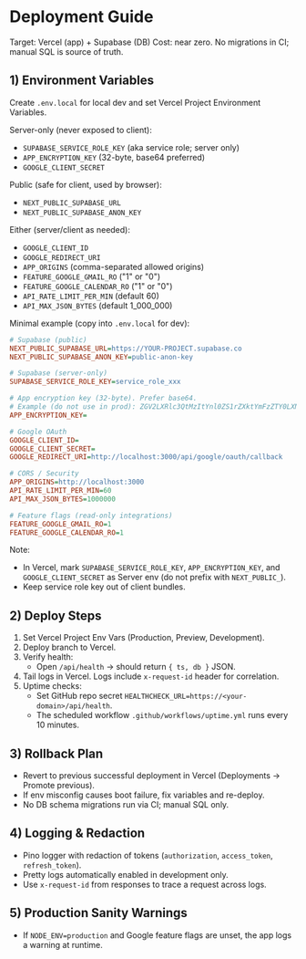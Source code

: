 # Deployment Guide

Target: Vercel (app) + Supabase (DB)
Cost: near zero. No migrations in CI; manual SQL is source of truth.

## 1) Environment Variables

Create `.env.local` for local dev and set Vercel Project Environment Variables.

Server-only (never exposed to client):

- `SUPABASE_SERVICE_ROLE_KEY` (aka service role; server only)
- `APP_ENCRYPTION_KEY` (32-byte, base64 preferred)
- `GOOGLE_CLIENT_SECRET`

Public (safe for client, used by browser):

- `NEXT_PUBLIC_SUPABASE_URL`
- `NEXT_PUBLIC_SUPABASE_ANON_KEY`

Either (server/client as needed):

- `GOOGLE_CLIENT_ID`
- `GOOGLE_REDIRECT_URI`
- `APP_ORIGINS` (comma-separated allowed origins)
- `FEATURE_GOOGLE_GMAIL_RO` ("1" or "0")
- `FEATURE_GOOGLE_CALENDAR_RO` ("1" or "0")
- `API_RATE_LIMIT_PER_MIN` (default 60)
- `API_MAX_JSON_BYTES` (default 1_000_000)

Minimal example (copy into `.env.local` for dev):

```ini
# Supabase (public)
NEXT_PUBLIC_SUPABASE_URL=https://YOUR-PROJECT.supabase.co
NEXT_PUBLIC_SUPABASE_ANON_KEY=public-anon-key

# Supabase (server-only)
SUPABASE_SERVICE_ROLE_KEY=service_role_xxx

# App encryption key (32-byte). Prefer base64.
# Example (do not use in prod): ZGV2LXRlc3QtMzItYnl0ZS1rZXktYmFzZTY0LXN0cmluZw==
APP_ENCRYPTION_KEY=

# Google OAuth
GOOGLE_CLIENT_ID=
GOOGLE_CLIENT_SECRET=
GOOGLE_REDIRECT_URI=http://localhost:3000/api/google/oauth/callback

# CORS / Security
APP_ORIGINS=http://localhost:3000
API_RATE_LIMIT_PER_MIN=60
API_MAX_JSON_BYTES=1000000

# Feature flags (read-only integrations)
FEATURE_GOOGLE_GMAIL_RO=1
FEATURE_GOOGLE_CALENDAR_RO=1
```

Note:

- In Vercel, mark `SUPABASE_SERVICE_ROLE_KEY`, `APP_ENCRYPTION_KEY`, and `GOOGLE_CLIENT_SECRET` as Server env (do not prefix with `NEXT_PUBLIC_`).
- Keep service role key out of client bundles.

## 2) Deploy Steps

1. Set Vercel Project Env Vars (Production, Preview, Development).
2. Deploy branch to Vercel.
3. Verify health:
   - Open `/api/health` → should return `{ ts, db }` JSON.
4. Tail logs in Vercel. Logs include `x-request-id` header for correlation.
5. Uptime checks:
   - Set GitHub repo secret `HEALTHCHECK_URL=https://<your-domain>/api/health`.
   - The scheduled workflow `.github/workflows/uptime.yml` runs every 10 minutes.

## 3) Rollback Plan

- Revert to previous successful deployment in Vercel (Deployments → Promote previous).
- If env misconfig causes boot failure, fix variables and re-deploy.
- No DB schema migrations run via CI; manual SQL only.

## 4) Logging & Redaction

- Pino logger with redaction of tokens (`authorization`, `access_token`, `refresh_token`).
- Pretty logs automatically enabled in development only.
- Use `x-request-id` from responses to trace a request across logs.

## 5) Production Sanity Warnings

- If `NODE_ENV=production` and Google feature flags are unset, the app logs a warning at runtime.
